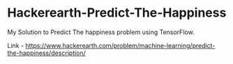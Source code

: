 # Hackerearth-Predict-The-Happiness

My Solution to Predict The happiness problem using TensorFlow.

Link - https://www.hackerearth.com/problem/machine-learning/predict-the-happiness/description/
